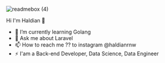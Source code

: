 ![readmebox (4)](https://github.com/haldian18/haldian18/assets/57083312/cc6ae7db-3cc0-4180-a653-6070eb03e39b)

Hi I'm Haldian 👋

- 🌱 I’m currently learning Golang
- 💬 Ask me about Laravel
- 📫 How to reach me ?? to instagram @haldianrnw 
- ⚡ I'am a Back-end Developer, Data Science, Data Engineer
